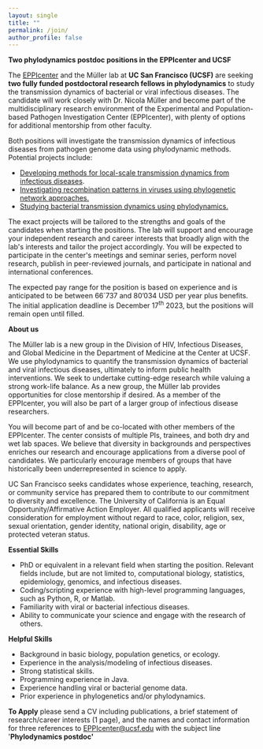 ```yaml
---
layout: single
title: ""
permalink: /join/
author_profile: false
---
```


**Two phylodynamics postdoc positions in the EPPIcenter and UCSF**


The [EPPIcenter](https://eppicenter.ucsf.edu/) and the Müller lab at **UC San Francisco (UCSF)** are seeking **two fully funded postdoctoral research fellows in phylodynamics** to study the transmission dynamics of bacterial or viral infectious diseases. The candidate will work closely with Dr. Nicola Müller and become part of the multidisciplinary research environment of the Experimental and Population-based Pathogen Investigation Center (EPPIcenter), with plenty of options for additional mentorship from other faculty. 

Both positions will investigate the transmission dynamics of infectious diseases from pathogen genome data using phylodynamic methods. Potential projects include:

- [Developing methods for local-scale transmission dynamics from infectious diseases](https://muellerlab.io/research/#local-phylodynamics-to-inform-public-health-interventions).
- [Investigating recombination patterns in viruses using phylogenetic network approaches.](https://muellerlab.io/research/#how-recombination-shapes-the-evolution-and-transmission-of-viruses)
- [Studying bacterial transmission dynamics using phylodynamics.](https://muellerlab.io/research/#genomic-epidemiology-to-quantify-the-spread-of-bacterial-pathogens)

The exact projects will be tailored to the strengths and goals of the candidates when starting the positions. The lab will support and encourage your independent research and career interests that broadly align with the lab's interests and tailor the project accordingly. You will be expected to participate in the center's meetings and seminar series, perform novel research, publish in peer-reviewed journals, and participate in national and international conferences. 

The expected pay range for the position is based on experience and is anticipated to be between 66`737 and 80’034 USD per year plus benefits. The initial application deadline is December 17<sup>th</sup> 2023, but the positions will remain open until filled.

**About us**

The Müller lab is a new group in the Division of HIV, Infectious Diseases, and Global Medicine in the Department of Medicine at the Center at UCSF. We use phylodynamics to quantify the transmission dynamics of bacterial and viral infectious diseases, ultimately to inform public health interventions. We seek to undertake cutting-edge research while valuing a strong work-life balance. As a new group, the Müller lab provides opportunities for close mentorship if desired. As a member of the EPPIcenter, you will also be part of a larger group of infectious disease researchers. 

You will become part of and be co-located with other members of the EPPIcenter. The center consists of multiple PIs, trainees, and both dry and wet lab spaces. We believe that diversity in backgrounds and perspectives enriches our research and encourage applications from a diverse pool of candidates. We particularly encourage members of groups that have historically been underrepresented in science to apply.  

UC San Francisco seeks candidates whose experience, teaching, research, or community service has prepared them to contribute to our commitment to diversity and excellence. The University of California is an Equal Opportunity/Affirmative Action Employer. All qualified applicants will receive consideration for employment without regard to race, color, religion, sex, sexual orientation, gender identity, national origin, disability, age or protected veteran status. 

**Essential Skills**

- PhD or equivalent in a relevant field when starting the position. Relevant fields include, but are not limited to, computational biology, statistics, epidemiology, genomics, and infectious diseases.
- Coding/scripting experience with high-level programming languages, such as Python, R, or Matlab.
- Familiarity with viral or bacterial infectious diseases.
- Ability to communicate your science and engage with the research of others.

**Helpful Skills**

- Background in basic biology, population genetics, or ecology.
- Experience in the analysis/modeling of infectious diseases.
- Strong statistical skills.
- Programming experience in Java.
- Experience handling viral or bacterial genome data.
- Prior experience in phylogenetics and/or phylodynamics.

**To Apply** please send a CV including publications, a brief statement of research/career interests (1 page), and the names and contact information for three references to <EPPIcenter@ucsf.edu> with the subject line '**Phylodynamics postdoc'**